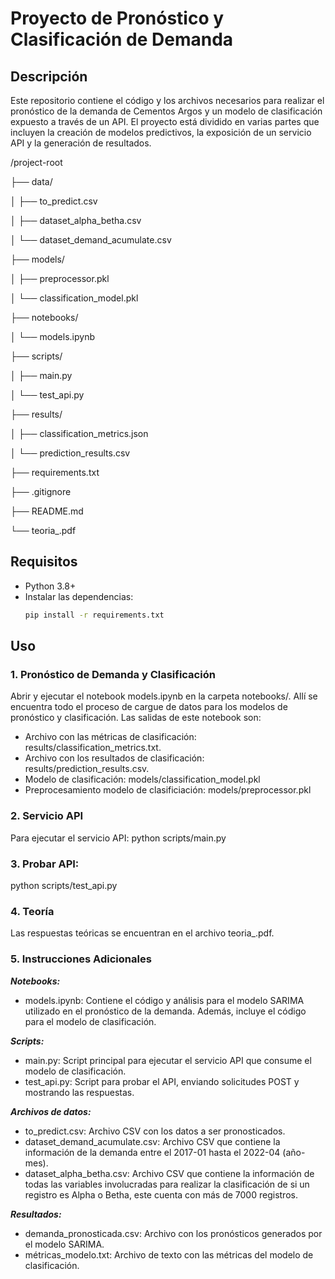 # Proyecto de Pronóstico y Clasificación de Demanda

## Descripción
Este repositorio contiene el código y los archivos necesarios para realizar el pronóstico de la demanda de Cementos Argos y un modelo de clasificación expuesto a través de un API. El proyecto está dividido en varias partes que incluyen la creación de modelos predictivos, la exposición de un servicio API y la generación de resultados.

/project-root

├── data/

│ ├── to_predict.csv

│ ├── dataset_alpha_betha.csv

│ └── dataset_demand_acumulate.csv


├── models/

│ ├── preprocessor.pkl

│ └── classification_model.pkl


├── notebooks/

│ └── models.ipynb


├── scripts/

│ ├── main.py

│ └── test_api.py


├── results/

│ ├── classification_metrics.json

│ └── prediction_results.csv


├── requirements.txt

├── .gitignore

├── README.md

└── teoria_.pdf

## Requisitos

- Python 3.8+
- Instalar las dependencias:
  ```bash
  pip install -r requirements.txt

## Uso
### 1. Pronóstico de Demanda y Clasificación
Abrir y ejecutar el notebook models.ipynb en la carpeta notebooks/. Allí se encuentra todo el proceso de cargue de datos para los modelos de pronóstico y clasificación. Las salidas de este notebook son:
- Archivo con las métricas de clasificación: results/classification_metrics.txt.
- Archivo con los resultados de clasificación: results/prediction_results.csv.
- Modelo de clasificación: models/classification_model.pkl
- Preprocesamiento modelo de clasificiación: models/preprocessor.pkl


### 2. Servicio API
Para ejecutar el servicio API:
python scripts/main.py

### 3. Probar API:
python scripts/test_api.py

### 4. Teoría
Las respuestas teóricas se encuentran en el archivo teoria_.pdf.

### 5. Instrucciones Adicionales

___Notebooks:___ 
- models.ipynb: Contiene el código y análisis para el modelo SARIMA utilizado en el pronóstico de la demanda. Además, incluye el código para el modelo de clasificación.

___Scripts:___
- main.py: Script principal para ejecutar el servicio API que consume el modelo de clasificación.
- test_api.py: Script para probar el API, enviando solicitudes POST y mostrando las respuestas.

___Archivos de datos:___
- to_predict.csv: Archivo CSV con los datos a ser pronosticados.
- dataset_demand_acumulate.csv: Archivo CSV que contiene la información de la demanda entre el 2017-01 hasta el 2022-04 (año-mes).
- dataset_alpha_betha.csv: Archivo CSV que contiene la información de todas las variables involucradas para realizar la clasificación 
de si un registro es Alpha o Betha, este cuenta con más de 7000 registros.

___Resultados:___
- demanda_pronosticada.csv: Archivo con los pronósticos generados por el modelo SARIMA.
- métricas_modelo.txt: Archivo de texto con las métricas del modelo de clasificación.

